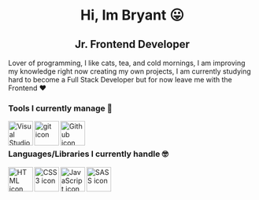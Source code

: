 <h1 align="center">Hi, Im Bryant 😛</h1>
<h2 align="center">Jr. Frontend Developer</h2>

Lover of programming, I like cats, tea, and cold mornings, I am improving my knowledge right now creating my own projects, I am currently studying hard to become a Full Stack Developer but for now leave me with the Frontend ❤

### Tools I currently manage 🤗

<img width="50px" height="50px" src="https://img.icons8.com/fluency/2x/visual-studio-code-2019.png" align="left" alt="Visual Studio Code icon" title="Visual Studio Code" />
<img width="50px" height="50px" src="https://img.icons8.com/color/2x/git.png" align="left" alt="git icon" title="git" />
<img width="50px" height="50px" src="https://img.icons8.com/ios-filled/2x/github.png" align="left" alt="Github icon" title="github" />

<br />
<br />

### Languages/Libraries I currently handle 🤓

<img width="50px" height="50px" src="https://img.icons8.com/color/2x/html-5.png" align="left" alt="HTML icon" title="HTML 5" />
<img width="50px" height="50px" src="https://img.icons8.com/color/2x/css3.png" align="left" alt="CSS3 icon" title="CSS3" />
<img width="50px" height="50px" src="https://img.icons8.com/color/2x/javascript.png" align="left" alt="JavaScript icon" title="JavaScript" />
<img width="50px" height="50px" src="https://img.icons8.com/color/2x/sass.png" align="left" alt="SASS icon" title="Sass" />

<br />
